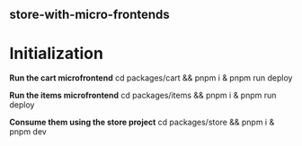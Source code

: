 ## store-with-micro-frontends
# Initialization
**Run the cart microfrontend**
cd packages/cart && pnpm i & pnpm run deploy

**Run the items microfrontend**
cd packages/items && pnpm i & pnpm run deploy

**Consume them using the store project**
cd packages/store && pnpm i & pnpm dev